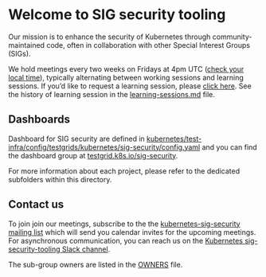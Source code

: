 # Welcome to SIG security tooling

Our mission is to enhance the security of Kubernetes through
community-maintained code, often in collaboration with other Special Interest
Groups (SIGs).

We hold meetings every two weeks on Fridays at 4pm UTC ([check your local
time](https://mytime.io/4pm/UTC)), typically alternating between working
sessions and learning sessions. If you’d like to request a learning
session, please [click here](https://github.com/kubernetes/sig-security/issues/new?assignees=&labels=sig/security&projects=&template=request-learning-session.md&title=REQUEST:+Request+a+Learning+session).
See the history of learning session in the
[learning-sessions.md](https://github.com/kubernetes/sig-security/blob/main/sig-security-tooling/learning-sessions.md) file.

## Dashboards

Dashboard for SIG security are defined in
[kubernetes/test-infra/config/testgrids/kubernetes/sig-security/config.yaml](https://github.com/kubernetes/test-infra/blob/master/config/testgrids/kubernetes/sig-security/config.yaml) and you can find the dashboard group at
[testgrid.k8s.io/sig-security](https://testgrid.k8s.io/sig-security).

For more information about each project, please refer to the dedicated
subfolders within this directory.

## Contact us

To join join our meetings, subscribe to the the [kubernetes-sig-security mailing list](https://groups.google.com/forum/#!forum/kubernetes-sig-security)
which will send you calendar invites for the upcoming meetings. For
asynchronous communication, you can reach us on the
[Kubernetes sig-security-tooling Slack channel](https://kubernetes.slack.com/messages/sig-security-tooling).

The sub-group owners are listed in the [OWNERS](https://github.com/kubernetes/sig-security/blob/main/sig-security-tooling/OWNERS) file.
